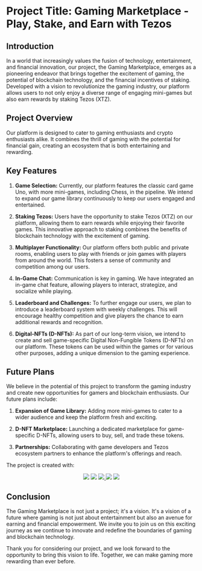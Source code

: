 # Project Title: Gaming Marketplace - Play, Stake, and Earn with Tezos

## Introduction

In a world that increasingly values the fusion of technology, entertainment, and financial innovation, our project, the Gaming Marketplace, emerges as a pioneering endeavor that brings together the excitement of gaming, the potential of blockchain technology, and the financial incentives of staking. Developed with a vision to revolutionize the gaming industry, our platform allows users to not only enjoy a diverse range of engaging mini-games but also earn rewards by staking Tezos (XTZ).

## Project Overview

Our platform is designed to cater to gaming enthusiasts and crypto enthusiasts alike. It combines the thrill of gaming with the potential for financial gain, creating an ecosystem that is both entertaining and rewarding.

## Key Features

1. **Game Selection:** Currently, our platform features the classic card game Uno, with more mini-games, including Chess, in the pipeline. We intend to expand our game library continuously to keep our users engaged and entertained.

2. **Staking Tezos:** Users have the opportunity to stake Tezos (XTZ) on our platform, allowing them to earn rewards while enjoying their favorite games. This innovative approach to staking combines the benefits of blockchain technology with the excitement of gaming.

3. **Multiplayer Functionality:** Our platform offers both public and private rooms, enabling users to play with friends or join games with players from around the world. This fosters a sense of community and competition among our users.

4. **In-Game Chat:** Communication is key in gaming. We have integrated an in-game chat feature, allowing players to interact, strategize, and socialize while playing.

5. **Leaderboard and Challenges:** To further engage our users, we plan to introduce a leaderboard system with weekly challenges. This will encourage healthy competition and give players the chance to earn additional rewards and recognition.

6. **Digital-NFTs (D-NFTs):** As part of our long-term vision, we intend to create and sell game-specific Digital Non-Fungible Tokens (D-NFTs) on our platform. These tokens can be used within the games or for various other purposes, adding a unique dimension to the gaming experience.

## Future Plans

We believe in the potential of this project to transform the gaming industry and create new opportunities for gamers and blockchain enthusiasts. Our future plans include:

1. **Expansion of Game Library:** Adding more mini-games to cater to a wider audience and keep the platform fresh and exciting.

2. **D-NFT Marketplace:** Launching a dedicated marketplace for game-specific D-NFTs, allowing users to buy, sell, and trade these tokens.

3. **Partnerships:** Collaborating with game developers and Tezos ecosystem partners to enhance the platform's offerings and reach.



The project is created with:

<p align="center">
<a href="https://reactjs.org">
<img src="https://img.shields.io/badge/React-20232A?style=for-the-badge&logo=react&logoColor=61DAFB" /></a>

<a href="https://nodejs.org/en/">
<img src="https://img.shields.io/badge/Node.js-43853D?style=for-the-badge&logo=node.js&logoColor=white" /></a>

<a href="https://www.javascript.com">
<img src="https://img.shields.io/badge/JavaScript-323330?style=for-the-badge&logo=javascript&logoColor=F7DF1E" /> </a>

<a href="https://expressjs.com">
<img src="https://img.shields.io/badge/Express.js-404D59?style=for-the-badge" /></a>

<a href="https://socket.io">
<img src="https://img.shields.io/badge/Socket.io-black?style=for-the-badge&logo=socket.io&badgeColor=010101" /> </a>
</p>

## Conclusion

The Gaming Marketplace is not just a project; it's a vision. It's a vision of a future where gaming is not just about entertainment but also an avenue for earning and financial empowerment. We invite you to join us on this exciting journey as we continue to innovate and redefine the boundaries of gaming and blockchain technology.

Thank you for considering our project, and we look forward to the opportunity to bring this vision to life. Together, we can make gaming more rewarding than ever before.
